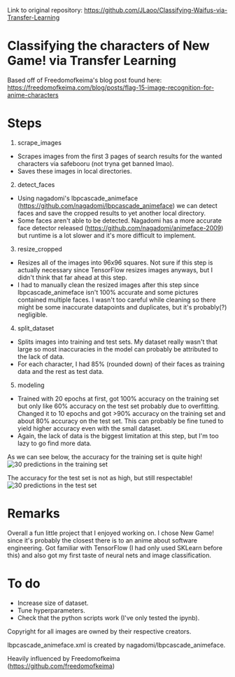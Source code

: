 Link to original repository: https://github.com/JLaoo/Classifying-Waifus-via-Transfer-Learning

# Classifying the characters of New Game! via Transfer Learning

Based off of Freedomofkeima's blog post found here: https://freedomofkeima.com/blog/posts/flag-15-image-recognition-for-anime-characters

# Steps

1) scrape_images
- Scrapes images from the first 3 pages of search results for the wanted characters via safebooru (not tryna get banned lmao).
- Saves these images in local directories.
2) detect_faces
- Using nagadomi's lbpcascade_animeface (https://github.com/nagadomi/lbpcascade_animeface) we can detect faces and save the cropped results to yet another local directory.
- Some faces aren't able to be detected. Nagadomi has a more accurate face detector released (https://github.com/nagadomi/animeface-2009) but runtime is a lot slower and it's more difficult to implement.
3) resize_cropped
- Resizes all of the images into 96x96 squares. Not sure if this step is actually necessary since TensorFlow resizes images anyways, but I didn't think that far ahead at this step.
- I had to manually clean the resized images after this step since lbpcascade_animeface isn't 100% accurate and some pictures contained multiple faces. I wasn't too careful while cleaning so there might be some inaccurate datapoints and duplicates, but it's probably(?) negligible.
4) split_dataset
- Splits images into training and test sets. My dataset really wasn't that large so most inaccuracies in the model can probably be attributed to the lack of data.
- For each character, I had 85% (rounded down) of their faces as training data and the rest as test data.
5) modeling
- Trained with 20 epochs at first, got 100% accuracy on the training set but only like 60% accuracy on the test set probably due to overfitting. Changed it to 10 epochs and got >90% accuracy on the training set and about 80% accuracy on the test set. This can probably be fine tuned to yield higher accuracy even with the small dataset.
- Again, the lack of data is the biggest limitation at this step, but I'm too lazy to go find more data.

As we can see below, the accuracy for the training set is quite high!
![30 predictions in the training set](https://i.imgur.com/jeq92EF.png)

The accuracy for the test set is not as high, but still respectable!
![30 predictions in the test set](https://i.imgur.com/xBwfcPG.png)

# Remarks
Overall a fun little project that I enjoyed working on. I chose New Game! since it's probably the closest there is to an anime about software engineering. Got familiar with TensorFlow (I had only used SKLearn before this) and also got my first taste of neural nets and image classification.

# To do
- Increase size of dataset.
- Tune hyperparameters.
- Check that the python scripts work (I've only tested the ipynb).

Copyright for all images are owned by their respective creators.

lbpcascade_animeface.xml is created by nagadomi/lbpcascade_animeface.

Heavily influenced by Freedomofkeima (https://github.com/freedomofkeima)
